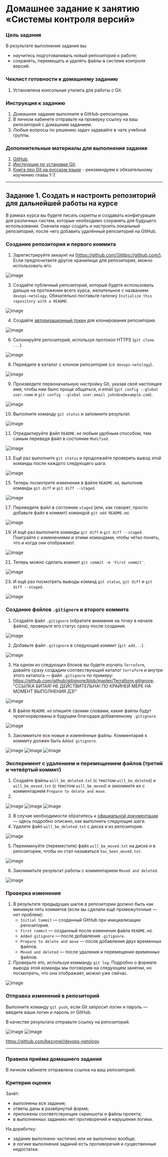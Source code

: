 # Домашнее задание к занятию «Системы контроля версий»

### Цель задания

В результате выполнения задания вы: 

* научитесь подготоваливать новый репозиторий к работе;
* сохранять, перемещать и удалять файлы в системе контроля версий.  


### Чеклист готовности к домашнему заданию

1. Установлена консольная утилита для работы с Git.


### Инструкция к заданию

1. Домашнее задание выполните в GitHub-репозитории. 
2. В личном кабинете отправьте на проверку ссылку на ваш репозиторий с домашним заданием.
3. Любые вопросы по решению задач задавайте в чате учебной группы.


### Дополнительные материалы для выполнения задания

1. [GitHub](https://github.com/).
2. [Инструкция по установке Git](https://git-scm.com/downloads).
3. [Книга про  Git на русском языке](https://git-scm.com/book/ru/v2/) - рекомендуем к обязательному изучению главы 1-7.
   
   
------

## Задание 1. Создать и настроить репозиторий для дальнейшей работы на курсе

В рамках курса вы будете писать скрипты и создавать конфигурации для различных систем, которые необходимо сохранять для будущего использования. 
Сначала надо создать и настроить локальный репозиторий, после чего добавить удалённый репозиторий на GitHub.

### Создание репозитория и первого коммита

1. Зарегистрируйте аккаунт на [https://github.com/](https://github.com/). Если предпочитаете другое хранилище для репозитория, можно использовать его.
   
![image](https://github.com/bezymel/sysadm-homeworks/assets/129361495/5d4631f2-ea3c-4e41-bcb7-d43c2f890422)

3. Создайте публичный репозиторий, который будете использовать дальше на протяжении всего курса, желательное с названием `devops-netology`.
   Обязательно поставьте галочку `Initialize this repository with a README`. 

![image](https://github.com/bezymel/sysadm-homeworks/assets/129361495/347f4c70-d8b6-48db-b1aa-7659f5bbdc49)
    
4. Создайте [авторизационный токен](https://docs.github.com/en/authentication/keeping-your-account-and-data-secure/creating-a-personal-access-token) для клонирования репозитория.

![image](https://github.com/bezymel/sysadm-homeworks/assets/129361495/d9ac6637-5a7c-4763-82f1-918880b58361)

6. Склонируйте репозиторий, используя протокол HTTPS (`git clone ...`).

![image](https://github.com/bezymel/sysadm-homeworks/assets/129361495/c972c283-350b-4220-82c2-00f2f5ea47ea)

8. Перейдите в каталог с клоном репозитория (`cd devops-netology`).

![image](https://github.com/bezymel/sysadm-homeworks/assets/129361495/03be9294-ada3-4c7b-810b-75f4a399696f)

9. Произведите первоначальную настройку Git, указав своё настоящее имя, чтобы нам было проще общаться, и email (`git config --global user.name` и `git config --global user.email johndoe@example.com`).

![image](https://github.com/bezymel/sysadm-homeworks/assets/129361495/ed19ef80-20e9-4201-ad97-4d3ff748d9b2)
  
10. Выполните команду `git status` и запомните результат.

![image](https://github.com/bezymel/sysadm-homeworks/assets/129361495/63a24e53-8bd2-4037-9d6b-0fe7fe22c557)
    
11. Отредактируйте файл `README.md` любым удобным способом, тем самым переведя файл в состояние `Modified`.
    
![image](https://github.com/bezymel/sysadm-homeworks/assets/129361495/73f4f3fe-5834-47d8-bbe0-9a9a00c10064)

13. Ещё раз выполните `git status` и продолжайте проверять вывод этой команды после каждого следующего шага.

![image](https://github.com/bezymel/sysadm-homeworks/assets/129361495/bc11ffba-b28b-4579-8ab9-f40e3c68b9f5)

15. Теперь посмотрите изменения в файле `README.md`, выполнив команды `git diff` и `git diff --staged`.

![image](https://github.com/bezymel/sysadm-homeworks/assets/129361495/a226c317-353e-4062-965f-a2cc3f55dd08)
    
17. Переведите файл в состояние `staged` (или, как говорят, просто добавьте файл в коммит) командой `git add README.md`.

![image](https://github.com/bezymel/sysadm-homeworks/assets/129361495/d60c93df-c7e2-4a3e-a180-c3a31deb48e7)
  
19. И ещё раз выполните команды `git diff` и `git diff --staged`. Поиграйте с изменениями и этими командами, чтобы чётко понять, что и когда они отображают.

![image](https://github.com/bezymel/sysadm-homeworks/assets/129361495/6bdb3192-85d2-450d-b91e-f13933bfc861)

21. Теперь можно сделать коммит `git commit -m 'First commit'`.
    
![image](https://github.com/bezymel/sysadm-homeworks/assets/129361495/b40eed43-d597-4b48-8655-d96bae8d902e)

23. И ещё раз посмотреть выводы команд `git status`, `git diff` и `git diff --staged`.

![image](https://github.com/bezymel/sysadm-homeworks/assets/129361495/d05d0d63-e097-4c51-bdcc-815899fde876)

### Создание файлов `.gitignore` и второго коммита

1. Создайте файл `.gitignore` (обратите внимание на точку в начале файла), проверьте его статус сразу после создания.

![image](https://github.com/bezymel/sysadm-homeworks/assets/129361495/1d2d8371-c9ad-414e-b230-08eba37b0381)

2. Добавьте файл `.gitignore` в следующий коммит (`git add...`).

![image](https://github.com/bezymel/sysadm-homeworks/assets/129361495/506cb298-74c9-48c7-a576-97e163d6148f)

3. На одном из следующих блоков вы будете изучать `Terraform`, давайте сразу создадим соотвествующий каталог `terraform` и внутри этого каталога — файл `.gitignore` по примеру: https://github.com/github/gitignore/blob/master/Terraform.gitignore. "ССЫЛКА БИТАЯ! НЕ ДЕЙСТВИТЕЛЬНА! ПО КРАЙНЕЙ МЕРЕ НА МОМЕНТ ВЫПОЛНЕНИЯ ДЗ!"

![image](https://github.com/bezymel/sysadm-homeworks/assets/129361495/d6853872-2b62-455a-9f8e-1d091552041c)

4. В файле `README.md` опишите своими словами, какие файлы будут проигнорированы в будущем благодаря добавленному `.gitignore`.

![image](https://github.com/bezymel/sysadm-homeworks/assets/129361495/d87dabb8-8d3b-4f05-b288-30a8148561e4)

5. Закоммитьте все новые и изменённые файлы. Комментарий к коммиту должен быть `Added gitignore`.

![image](https://github.com/bezymel/sysadm-homeworks/assets/129361495/26bbcc14-3703-4005-8fa9-7065bb35675d)
![image](https://github.com/bezymel/sysadm-homeworks/assets/129361495/b2c0209c-64af-4854-b5e5-af499e4dcad8)
![image](https://github.com/bezymel/sysadm-homeworks/assets/129361495/2777a6fb-c1a4-4399-9a33-48b44a9b3096)

### Эксперимент с удалением и перемещением файлов (третий и четвёртый коммит)

1. Создайте файлы `will_be_deleted.txt` (с текстом `will_be_deleted`) и `will_be_moved.txt` (с текстом `will_be_moved`) и закоммите их с комментарием `Prepare to delete and move`.
2. 
![image](https://github.com/bezymel/sysadm-homeworks/assets/129361495/fd177e34-7a36-4d47-896f-ab0754952dea)
![image](https://github.com/bezymel/sysadm-homeworks/assets/129361495/489877c8-98e2-4af9-ad10-22860ebc0b76)
![image](https://github.com/bezymel/sysadm-homeworks/assets/129361495/49af6aaf-9fdf-4723-816b-103a0e544a99)

3. В случае необходимости обратитесь к [официальной документации](https://git-scm.com/book/ru/v2/Основы-Git-Запись-изменений-в-репозиторий) — здесь подробно описано, как выполнить следующие шаги.
4. Удалите файл `will_be_deleted.txt` с диска и из репозитория.

![image](https://github.com/bezymel/sysadm-homeworks/assets/129361495/719def32-428c-4ecd-833e-e2203a6f9ec2)

5. Переименуйте (переместите) файл `will_be_moved.txt` на диске и в репозитории, чтобы он стал называться `has_been_moved.txt`.

![image](https://github.com/bezymel/sysadm-homeworks/assets/129361495/f8f2ff6c-08d0-4559-9e41-dd275ae80e25)
   
6. Закоммитьте результат работы с комментарием `Moved and deleted`.

![image](https://github.com/bezymel/sysadm-homeworks/assets/129361495/1148440b-5a2a-4b8f-bc54-a4f7be4b2f06)

### Проверка изменения

1. В результате предыдущих шагов в репозитории должно быть как минимум пять коммитов (если вы сделали ещё промежуточные — нет проблем):
    * `Initial Commit` — созданный GitHub при инициализации репозитория. 
    * `First commit` — созданный после изменения файла `README.md`.
    * `Added gitignore` — после добавления `.gitignore`.
    * `Prepare to delete and move` — после добавления двух временных файлов.
    * `Moved and deleted` — после удаления и перемещения временных файлов. 
2. Проверьте это, используя комманду `git log`. Подробно о формате вывода этой команды мы поговорим на следующем занятии, но посмотреть, что она отображает, можно уже сейчас.

![image](https://github.com/bezymel/sysadm-homeworks/assets/129361495/fef4a7e9-4b01-42d8-9faf-7313cbfbe98e)

### Отправка изменений в репозиторий

Выполните команду `git push`, если Git запросит логин и пароль — введите ваши логин и пароль от GitHub. 

В качестве результата отправьте ссылку на репозиторий. 

![image](https://github.com/bezymel/sysadm-homeworks/assets/129361495/431eae59-9e35-4cfc-a04f-c1500e40262d)
![image](https://github.com/bezymel/sysadm-homeworks/assets/129361495/7d7962e1-0686-49fc-b02a-367acb610f20)

https://github.com/bezymel/devops-netology

----

### Правила приёма домашнего задания

В личном кабинете отправлена ссылка на ваш репозиторий.


### Критерии оценки

Зачёт:

* выполнены все задания;
* ответы даны в развёрнутой форме;
* приложены соответствующие скриншоты и файлы проекта;
* в выполненных заданиях нет противоречий и нарушения логики.

На доработку:

* задание выполнено частично или не выполнено вообще;
* в логике выполнения заданий есть противоречия и существенные недостатки.



